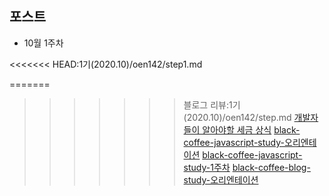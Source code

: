 ## 포스트

- 10월 1주차

<<<<<<< HEAD:1기(2020.10)/oen142/step1.md

=======
>>>>>>> 블로그 리뷰:1기(2020.10)/oen142/step.md
[개발자들이 알아야할 세금 상식](https://wani-coding.tistory.com/112)
[black-coffee-javascript-study-오리엔테이션](https://wani-coding.tistory.com/105)
[black-coffee-javascript-study-1주차](https://wani-coding.tistory.com/106)
[black-coffee-blog-study-오리엔테이션](https://wani-coding.tistory.com/108)